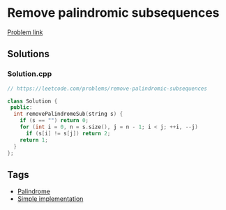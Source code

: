 # Remove palindromic subsequences

[Problem link](https://leetcode.com/problems/remove-palindromic-subsequences)

## Solutions


### Solution.cpp
```cpp
// https://leetcode.com/problems/remove-palindromic-subsequences

class Solution {
 public:
  int removePalindromeSub(string s) {
    if (s == "") return 0;
    for (int i = 0, n = s.size(), j = n - 1; i < j; ++i, --j)
      if (s[i] != s[j]) return 2;
    return 1;
  }
};
```
## Tags

* [Palindrome](/README.md#Palindrome)
* [Simple implementation](/README.md#Simple_implementation)
